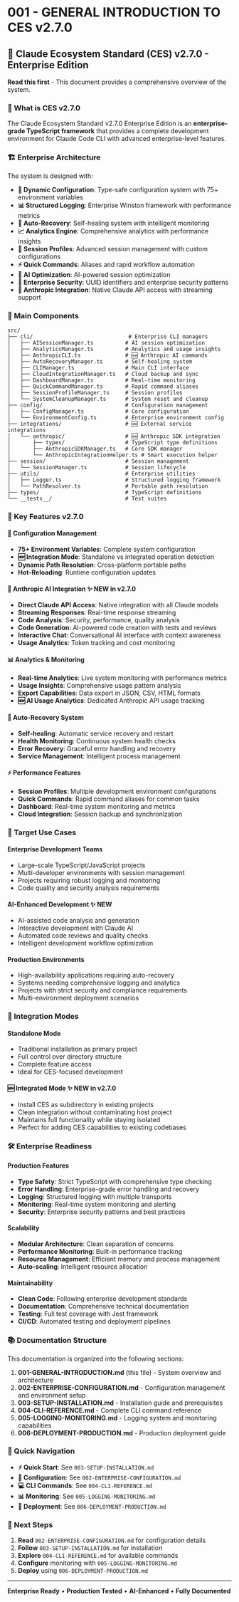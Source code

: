 # 001 - GENERAL INTRODUCTION TO CES v2.7.0

## 🏢 Claude Ecosystem Standard (CES) v2.7.0 - Enterprise Edition

**Read this first** - This document provides a comprehensive overview of the system.

### 🎯 What is CES v2.7.0

The Claude Ecosystem Standard v2.7.0 Enterprise Edition is an **enterprise-grade TypeScript framework** that provides a complete development environment for Claude Code CLI with advanced enterprise-level features.

### 🏗️ Enterprise Architecture

The system is designed with:

- **🔧 Dynamic Configuration**: Type-safe configuration system with 75+ environment variables
- **📊 Structured Logging**: Enterprise Winston framework with performance metrics
- **🔄 Auto-Recovery**: Self-healing system with intelligent monitoring
- **📈 Analytics Engine**: Comprehensive analytics with performance insights
- **🎯 Session Profiles**: Advanced session management with custom configurations
- **⚡ Quick Commands**: Aliases and rapid workflow automation
- **🤖 AI Optimization**: AI-powered session optimization
- **🔐 Enterprise Security**: UUID identifiers and enterprise security patterns
- **🧠 Anthropic Integration**: Native Claude API access with streaming support

### 💎 Main Components

```
src/
├── cli/                              # Enterprise CLI managers
│   ├── AISessionManager.ts          # AI session optimization
│   ├── AnalyticsManager.ts          # Analytics and usage insights
│   ├── AnthropicCLI.ts              # 🆕 Anthropic AI commands
│   ├── AutoRecoveryManager.ts       # Self-healing system
│   ├── CLIManager.ts                # Main CLI interface
│   ├── CloudIntegrationManager.ts   # Cloud backup and sync
│   ├── DashboardManager.ts          # Real-time monitoring
│   ├── QuickCommandManager.ts       # Rapid command aliases
│   ├── SessionProfileManager.ts     # Session profiles
│   └── SystemCleanupManager.ts      # System reset and cleanup
├── config/                          # Configuration management
│   ├── ConfigManager.ts             # Core configuration
│   └── EnvironmentConfig.ts         # Enterprise environment config
├── integrations/                    # 🆕 External service integrations
│   └── anthropic/                   # 🆕 Anthropic SDK integration
│       ├── types/                   # TypeScript type definitions
│       ├── AnthropicSDKManager.ts   # Core SDK manager
│       └── AnthropicIntegrationHelper.ts # Smart execution helper
├── session/                         # Session management
│   └── SessionManager.ts            # Session lifecycle
├── utils/                           # Enterprise utilities
│   ├── Logger.ts                    # Structured logging framework
│   └── PathResolver.ts              # Portable path resolution
├── types/                           # TypeScript definitions
└── __tests__/                       # Test suites
```

### 🚀 Key Features v2.7.0

#### **🔧 Configuration Management**
- **75+ Environment Variables**: Complete system configuration
- **🆕 Integration Mode**: Standalone vs integrated operation detection
- **Dynamic Path Resolution**: Cross-platform portable paths
- **Hot-Reloading**: Runtime configuration updates

#### **🤖 Anthropic AI Integration** ✨ NEW in v2.7.0
- **Direct Claude API Access**: Native integration with all Claude models
- **Streaming Responses**: Real-time response streaming
- **Code Analysis**: Security, performance, quality analysis
- **Code Generation**: AI-powered code creation with tests and reviews
- **Interactive Chat**: Conversational AI interface with context awareness
- **Usage Analytics**: Token tracking and cost monitoring

#### **📊 Analytics & Monitoring**
- **Real-time Analytics**: Live system monitoring with performance metrics
- **Usage Insights**: Comprehensive usage pattern analysis
- **Export Capabilities**: Data export in JSON, CSV, HTML formats
- **🆕 AI Usage Analytics**: Dedicated Anthropic API usage tracking

#### **🔄 Auto-Recovery System**
- **Self-healing**: Automatic service recovery and restart
- **Health Monitoring**: Continuous system health checks
- **Error Recovery**: Graceful error handling and recovery
- **Service Management**: Intelligent process management

#### **⚡ Performance Features**
- **Session Profiles**: Multiple development environment configurations
- **Quick Commands**: Rapid command aliases for common tasks
- **Dashboard**: Real-time system monitoring and metrics
- **Cloud Integration**: Session backup and synchronization

### 🎯 Target Use Cases

#### **Enterprise Development Teams**
- Large-scale TypeScript/JavaScript projects
- Multi-developer environments with session management
- Projects requiring robust logging and monitoring
- Code quality and security analysis requirements

#### **AI-Enhanced Development** ✨ NEW
- AI-assisted code analysis and generation
- Interactive development with Claude AI
- Automated code reviews and quality checks
- Intelligent development workflow optimization

#### **Production Environments**
- High-availability applications requiring auto-recovery
- Systems needing comprehensive logging and analytics
- Projects with strict security and compliance requirements
- Multi-environment deployment scenarios

### 🔄 Integration Modes

#### **Standalone Mode**
- Traditional installation as primary project
- Full control over directory structure
- Complete feature access
- Ideal for CES-focused development

#### **🆕 Integrated Mode** ✨ NEW in v2.7.0
- Install CES as subdirectory in existing projects
- Clean integration without contaminating host project
- Maintains full functionality while staying isolated
- Perfect for adding CES capabilities to existing codebases

### 🛠️ Enterprise Readiness

#### **Production Features**
- **Type Safety**: Strict TypeScript with comprehensive type checking
- **Error Handling**: Enterprise-grade error handling and recovery
- **Logging**: Structured logging with multiple transports
- **Monitoring**: Real-time system monitoring and alerting
- **Security**: Enterprise security patterns and best practices

#### **Scalability**
- **Modular Architecture**: Clean separation of concerns
- **Performance Monitoring**: Built-in performance tracking
- **Resource Management**: Efficient memory and process management
- **Auto-scaling**: Intelligent resource allocation

#### **Maintainability**
- **Clean Code**: Following enterprise development standards
- **Documentation**: Comprehensive technical documentation
- **Testing**: Full test coverage with Jest framework
- **CI/CD**: Automated testing and deployment pipelines

### 📚 Documentation Structure

This documentation is organized into the following sections:

1. **001-GENERAL-INTRODUCTION.md** (this file) - System overview and architecture
2. **002-ENTERPRISE-CONFIGURATION.md** - Configuration management and environment setup
3. **003-SETUP-INSTALLATION.md** - Installation guide and prerequisites
4. **004-CLI-REFERENCE.md** - Complete CLI command reference
5. **005-LOGGING-MONITORING.md** - Logging system and monitoring capabilities
6. **006-DEPLOYMENT-PRODUCTION.md** - Production deployment guide

### 🔗 Quick Navigation

- **⚡ Quick Start**: See `003-SETUP-INSTALLATION.md`
- **🔧 Configuration**: See `002-ENTERPRISE-CONFIGURATION.md`
- **💻 CLI Commands**: See `004-CLI-REFERENCE.md`
- **📊 Monitoring**: See `005-LOGGING-MONITORING.md`
- **🚀 Deployment**: See `006-DEPLOYMENT-PRODUCTION.md`

### 🎯 Next Steps

1. **Read** `002-ENTERPRISE-CONFIGURATION.md` for configuration details
2. **Follow** `003-SETUP-INSTALLATION.md` for installation
3. **Explore** `004-CLI-REFERENCE.md` for available commands
4. **Configure** monitoring with `005-LOGGING-MONITORING.md`
5. **Deploy** using `006-DEPLOYMENT-PRODUCTION.md`

---

**Enterprise Ready** • **Production Tested** • **AI-Enhanced** • **Fully Documented**